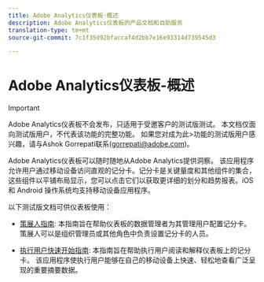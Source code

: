 ```yaml
---
title: Adobe Analytics仪表板-概述
description: Adobe Analytics仪表板的产品文档和自助服务
translation-type: tm+mt
source-git-commit: 7c1f35d92bfaccaf4d2bb7e16e93314d739545d3

---
```



# Adobe Analytics仪表板-概述

>[!IMPORTANT]
>
>Adobe Analytics仪表板不会发布，只适用于受邀客户的测试版测试。 本文档仅面向测试版用户，不代表该功能的完整功能。 如果您对成为此>功能的测试版用户感兴趣，请与Ashok Gorrepati联系(gorrepati@adobe.com)。

Adobe Analytics仪表板可以随时随地从Adobe Analytics提供洞察。 该应用程序允许用户通过移动设备访问直观的记分卡。记分卡是关键量度和其他组件的集合，这些组件以平铺布局显示，您可以点击它们以获取更详细的划分和趋势报表。iOS 和 Android 操作系统均支持移动设备应用程序。

以下测试版文档可供仪表板使用：

* [策展人指南](https://docs.adobe.com/content/help/zh-Hans/analytics/analyze/mobapp/curator.html): 本指南旨在帮助仪表板的数据管理者为其管理用户配置记分卡。 策展人可以是组织管理员或其他角色中负责设置记分卡的人员。

* [执行用户快速开始指南](https://docs.adobe.com/content/help/zh-Hans/analytics/analyze/mobapp/executive.html): 本指南旨在帮助执行用户阅读和解释仪表板上的记分卡。 该应用程序使执行用户能够在自己的移动设备上快速、轻松地查看广泛呈现的重要摘要数据。
